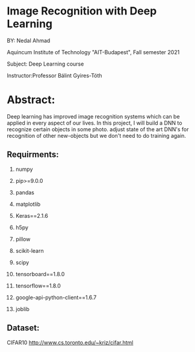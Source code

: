 # Image Recognition with Deep Learning
BY: Nedal Ahmad

Aquincum Institute of Technology "AIT-Budapest", Fall semester 2021

Subject: Deep Learning course

Instructor:Professor Bálint Gyires-Tóth  

# Abstract:
Deep learning has improved image recognition systems which can be applied in every aspect of our lives. In this project, I will build a DNN to recognize certain objects in some photo. adjust state of the art DNN's for recognition of other new-objects but we don't need to do training again.

## Requirments:
1. numpy  

2. pip>=9.0.0 

3. pandas 

4. matplotlib 

5. Keras==2.1.6 

6. h5py 

7. pillow 

8. scikit-learn 

9. scipy  

10. tensorboard==1.8.0  

11. tensorflow==1.8.0 

12. google-api-python-client==1.6.7 

13. joblib  



## Dataset:
CIFAR10
http://www.cs.toronto.edu/~kriz/cifar.html

